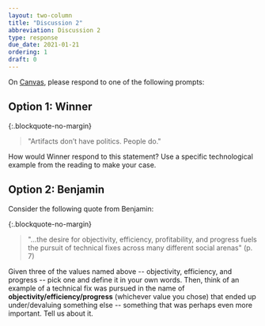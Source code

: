 ```yaml
---
layout: two-column
title: "Discussion 2"
abbreviation: Discussion 2
type: response
due_date: 2021-01-21
ordering: 1
draft: 0
---
```


On <a href="https://canvas.northwestern.edu/courses/130544/discussion_topics/883993">Canvas</a>, please respond to one of the following prompts:

## Option 1: Winner

{:.blockquote-no-margin}
> "Artifacts don’t have politics. People do."

How would Winner respond to this statement? Use a specific technological example from the reading to make your case.

## Option 2: Benjamin
Consider the following quote from Benjamin:

{:.blockquote-no-margin}
> "...the desire for objectivity, efficiency, profitability, and progress fuels the pursuit of technical fixes across many different social arenas" (p. 7)

Given three of the values named above -- objectivity, efficiency, and progress -- pick one and define it in your own words. Then, think of an example of a technical fix was pursued in the name of **objectivity/efficiency/progress** (whichever value you chose) that ended up under/devaluing something else -- something that was perhaps even more important. Tell us about it.